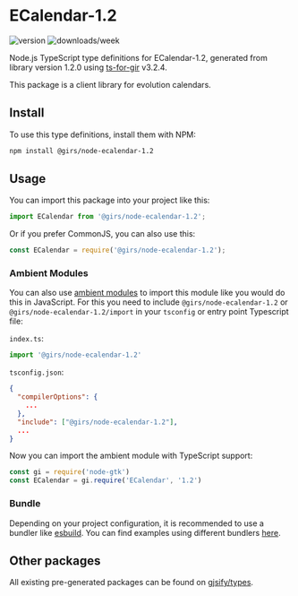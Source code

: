 
# ECalendar-1.2

![version](https://img.shields.io/npm/v/@girs/node-ecalendar-1.2)
![downloads/week](https://img.shields.io/npm/dw/@girs/node-ecalendar-1.2)


Node.js TypeScript type definitions for ECalendar-1.2, generated from library version 1.2.0 using [ts-for-gir](https://github.com/gjsify/ts-for-gir) v3.2.4.

This package is a client library for evolution calendars.

## Install

To use this type definitions, install them with NPM:
```bash
npm install @girs/node-ecalendar-1.2
```

## Usage

You can import this package into your project like this:
```ts
import ECalendar from '@girs/node-ecalendar-1.2';
```

Or if you prefer CommonJS, you can also use this:
```ts
const ECalendar = require('@girs/node-ecalendar-1.2');
```

### Ambient Modules

You can also use [ambient modules](https://github.com/gjsify/ts-for-gir/tree/main/packages/cli#ambient-modules) to import this module like you would do this in JavaScript.
For this you need to include `@girs/node-ecalendar-1.2` or `@girs/node-ecalendar-1.2/import` in your `tsconfig` or entry point Typescript file:

`index.ts`:
```ts
import '@girs/node-ecalendar-1.2'
```

`tsconfig.json`:
```json
{
  "compilerOptions": {
    ...
  },
  "include": ["@girs/node-ecalendar-1.2"],
  ...
}
```

Now you can import the ambient module with TypeScript support: 

```ts
const gi = require('node-gtk')
const ECalendar = gi.require('ECalendar', '1.2')
```


### Bundle

Depending on your project configuration, it is recommended to use a bundler like [esbuild](https://esbuild.github.io/). You can find examples using different bundlers [here](https://github.com/gjsify/ts-for-gir/tree/main/examples).

## Other packages

All existing pre-generated packages can be found on [gjsify/types](https://github.com/gjsify/types).

